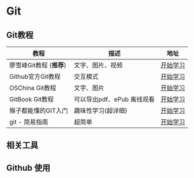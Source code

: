 # Git

## Git教程

教程 | 描述 | 地址
---|---|---
廖雪峰Git教程 (**推荐**) | 文字、图片、视频| [开始学习](http://www.liaoxuefeng.com/wiki/0013739516305929606dd18361248578c67b8067c8c017b000)
Github官方Git教程 | 交互模式 | [开始学习](https://try.github.io/levels/1/challenges/5)
OSChina Git教程 | 文字、图片 | [开始学习](https://git.oschina.net/progit/)
GitBook Git教程 | 可以导出pdf、ePub 离线观看 | [开始学习](https://lvwzhen.gitbooks.io/git-tutorial/content/)
猴子都能懂的GIT入门 | 趣味性学习(超详细) | [开始学习](https://backlogtool.com/git-guide/cn/)
git - 简易指南 | 超简单 | [开始学习](http://www.bootcss.com/p/git-guide/)

## 相关工具


## Github 使用